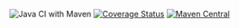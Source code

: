 ![Java CI with Maven](https://github.com/link-intersystems/dbunit-migration-maven-plugin/workflows/Java%20CI%20with%20Maven/badge.svg)
[![Coverage Status](https://coveralls.io/repos/github/link-intersystems/dbunit-migration-maven-plugin/badge.svg?branch=master)](https://coveralls.io/github/link-intersystems/dbunit-migration-maven-plugin?branch=master)
[![Maven Central](https://img.shields.io/maven-central/v/com.link-intersystems.dbunit.maven/dbunit-migration-maven-plugin)](https://mvnrepository.com/artifact/com.link-intersystems.dbunit.maven)
